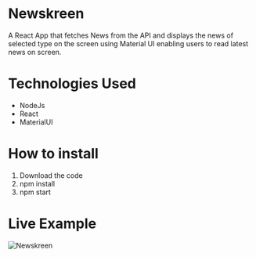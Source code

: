 # Newskreen
A React App that fetches News from the API and displays the news of selected type on the screen using Material UI enabling users to read latest news on screen.

# Technologies Used
* NodeJs
* React
* MaterialUI

# How to install
1. Download the code
2. npm install
3. npm start

# Live Example

![Newskreen](https://user-images.githubusercontent.com/81576161/190836048-b48f1a74-ddfc-4c4c-a471-6f09f6f0189e.gif)
